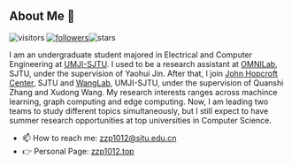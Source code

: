 ## About Me 👋 
![visitors](https://visitor-badge.glitch.me/badge?page_id=zzp1012.zzp1012) [![followers](https://img.shields.io/github/followers/zzp1012)](https://gist.github.com/zzp1012)![stars](https://img.shields.io/github/stars/zzp1012)

I am an undergraduate student majored in Electrical and Computer Engineering at [UMJI-SJTU](https://www.ji.sjtu.edu.cn/). I used to be a research assistant at [OMNILab](http://omnilab.sjtu.edu.cn/), SJTU, under the supervision of Yaohui Jin. After that, I join [John Hopcroft Center](http://jhc.sjtu.edu.cn/), SJTU and [WangLab](http://wanglab.sjtu.edu.cn/en/Default.aspx), UMJI-SJTU, under the supervision of Quanshi Zhang and Xudong Wang. My research interests ranges across machince learning, graph computing and edge computing. Now, I am leading two teams to study different topics simultaneously, but I still expect to have summer research opportunities at top universities in Computer Science.

- 📫 How to reach me: zzp1012@sjtu.edu.cn
- 👉 Personal Page: [zzp1012.top](http://zzp1012.top/)
